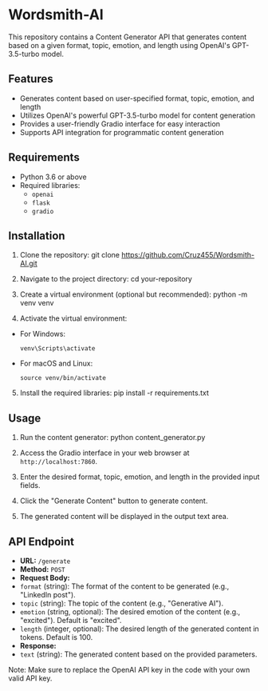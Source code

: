 # Wordsmith-AI

This repository contains a Content Generator API that generates content based on a given format, topic, emotion, and length using OpenAI's GPT-3.5-turbo model.

## Features

- Generates content based on user-specified format, topic, emotion, and length
- Utilizes OpenAI's powerful GPT-3.5-turbo model for content generation
- Provides a user-friendly Gradio interface for easy interaction
- Supports API integration for programmatic content generation

## Requirements

- Python 3.6 or above
- Required libraries:
  - `openai`
  - `flask`
  - `gradio`

## Installation

1. Clone the repository:
git clone https://github.com/Cruz455/Wordsmith-AI.git

2. Navigate to the project directory:
cd your-repository

3. Create a virtual environment (optional but recommended):
python -m venv venv

4. Activate the virtual environment:
- For Windows:
  ```
  venv\Scripts\activate
  ```
- For macOS and Linux:
  ```
  source venv/bin/activate
  ```

5. Install the required libraries:
pip install -r requirements.txt

## Usage

1. Run the content generator:
python content_generator.py

2. Access the Gradio interface in your web browser at `http://localhost:7860`.

3. Enter the desired format, topic, emotion, and length in the provided input fields.

4. Click the "Generate Content" button to generate content.

5. The generated content will be displayed in the output text area.

## API Endpoint

- **URL:** `/generate`
- **Method:** `POST`
- **Request Body:**
- `format` (string): The format of the content to be generated (e.g., "LinkedIn post").
- `topic` (string): The topic of the content (e.g., "Generative AI").
- `emotion` (string, optional): The desired emotion of the content (e.g., "excited"). Default is "excited".
- `length` (integer, optional): The desired length of the generated content in tokens. Default is 100.
- **Response:**
- `text` (string): The generated content based on the provided parameters.

Note: Make sure to replace the OpenAI API key in the code with your own valid API key.
